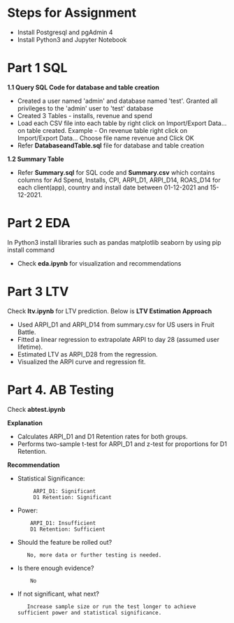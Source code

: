 # Steps for Assignment
- Install Postgresql and pgAdmin 4
- Install Python3 and Jupyter Notebook
# Part 1 SQL
**1.1 Query SQL Code for database and table creation**
- Created a user named 'admin' and database named 'test'. Granted all privileges to the 'admin' user to 'test' database
- Created 3 Tables - installs, revenue and spend
- Load each CSV file into each table by right click on Import/Export Data... on table created. Example - On revenue table right click on Import/Export Data... Choose file name revenue and Click OK 
- Refer **DatabaseandTable.sql** file for database and table creation

  
**1.2 Summary Table**
  - Refer **Summary.sql** for SQL code and **Summary.csv** which contains columns for Ad Spend, Installs, CPI, ARPI_D1, ARPI_D14, ROAS_D14 for each client(app), country and install date between 01-12-2021 and 15-12-2021.

# Part 2 EDA
In Python3 install libraries such as pandas matplotlib seaborn by using pip install command
- Check **eda.ipynb** for visualization and recommendations

# Part 3 LTV
Check **ltv.ipynb** for LTV prediction. Below is 
**LTV Estimation Approach**
- Used ARPI_D1 and ARPI_D14 from summary.csv for US users in Fruit Battle.
- Fitted a linear regression to extrapolate ARPI to day 28 (assumed user lifetime).
- Estimated LTV as ARPI_D28 from the regression.
- Visualized the ARPI curve and regression fit.

# Part 4. AB Testing
Check **abtest.ipynb**

**Explanation**
- Calculates ARPI_D1 and D1 Retention rates for both groups.
- Performs two-sample t-test for ARPI_D1 and z-test for proportions for D1 Retention.

**Recommendation**
- Statistical Significance:
  
           ARPI_D1: Significant
           D1 Retention: Significant

- Power:

          ARPI_D1: Insufficient
          D1 Retention: Sufficient

- Should the feature be rolled out?

         No, more data or further testing is needed.

  
- Is there enough evidence?
  
          No

          
- If not significant, what next?
  
         Increase sample size or run the test longer to achieve sufficient power and statistical significance.
  
